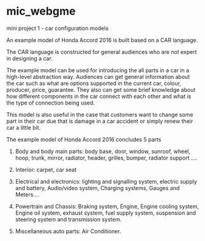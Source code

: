 # mic_webgme
mini project 1 - car configuration models

An example model of Honda Accord 2016 is built based on a CAR language.

The CAR language is constructed for general audiences who are not expert in designing a car. 

The example model can be used for introducing the all parts in a car in a high-level abstraction way. 
Audiences can get general information about the car such as what are options supported in the current car, 
colour, producer, price, guarantee. They also can get some brief knowledge about how different components in the car connect with each other and what is the type of connection being used.
 
This model is also useful in the case that customers want to change some part in their car due that is damage in a car accident or simply renew their car a little bit. 

The example model of Honda Accord 2016 concludes 5 parts

1. Body and body main parts: body base, door, window, sunroof, wheel, hoop, trunk, mirror, radiator, header, grilles, bumper, radiator support .... 

2. Interior: carpet, car seat  

3. Electrical and electronics: lighting and signalling system, electric supply and battery, Audio/video system, Charging systems, Gauges and Meters....

4. Powertrain and Chassis: Braking system, Engine, Engine cooling system, Engine oil system, exhaust system, fuel supply system, suspension and steering system and transmission system. 

5. Miscellaneous auto parts: Air Conditioner. 

 

